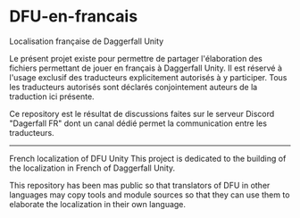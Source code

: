 # DFU-en-francais
Localisation française de Daggerfall Unity

Le présent projet existe pour permettre de partager l'élaboration des fichiers permettant de jouer en français à Daggerfall Unity.
Il est réservé à l'usage exclusif des traducteurs explicitement autorisés à y participer. Tous les traducteurs autorisés sont déclarés conjointement auteurs de la traduction ici présente.

Ce repository est le résultat de discussions faites sur le serveur Discord "Dagerfall FR" dont un canal dédié permet la communication entre les traducteurs.

-----

French localization of DFU Unity
This project is dedicated to the building of the localization in French of Daggerfall Unity.

This repository has been mas public so that translators of DFU in other languages may copy tools and module sources so that they can use them to elaborate the localization in their own language.
